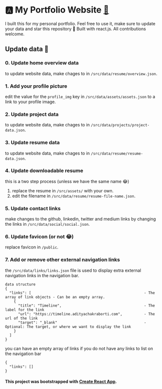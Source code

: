 # :a: My Portfolio Website [:link:](https://adityac.tech/)

I built this for my personal portfolio. Feel free to use it, make sure to update your data and star this repository :star2:
Built with react.js. All contributions welcome.

## Update data :wave:

### 0. Update home overview data
to update website data, make chages to in `/src/data/resume/overview.json`.

### 1. Add your profile picture
edit the value for the `profile_img` key in `/src/data/assets/assets.json` to a link to your profile image.

### 2. Update project data
to update website data, make chages to in `/src/data/projects/project-data.json`.

### 3. Update resume data
to update website data, make chages to in `/src/data/resume/resume-data.json`.

### 4. Update downloadable resume
this is a two step process (unless we have the same name :joy:)
1. replace the resume in `/src/assets/` with your own.
2. edit the filename in `/src/data/resume/resume-file-name.json`.

### 5. Update contact links
make changes to the github, linkedin, twitter and medium links by changing the links in `/src/data/social/social.json`.
    
### 6. Update favicon (or not :joy:)
replace favicon in `/public`.

### 7. Add or remove other external navigation links
the `/src/data/links/links.json` file is used to display extra external navigation links in the navigation bar.

```
data structure
{
  "links": [                                                    - The array of link objects - Can be an empty array.
    {
      "title": "Timeline",                                      - The label for the link
      "url": "https://timeline.adityachakraborti.com",          - The url of the link
      "target": "_blank"                                        - Optional: The target, or where we want to display the link
    }
  ]
}
```
you can have an empty array of links if you do not have any links to list on the navigation bar
```
{
  "links": []
}
```



#### This project was bootstrapped with [Create React App](https://github.com/facebook/create-react-app).
